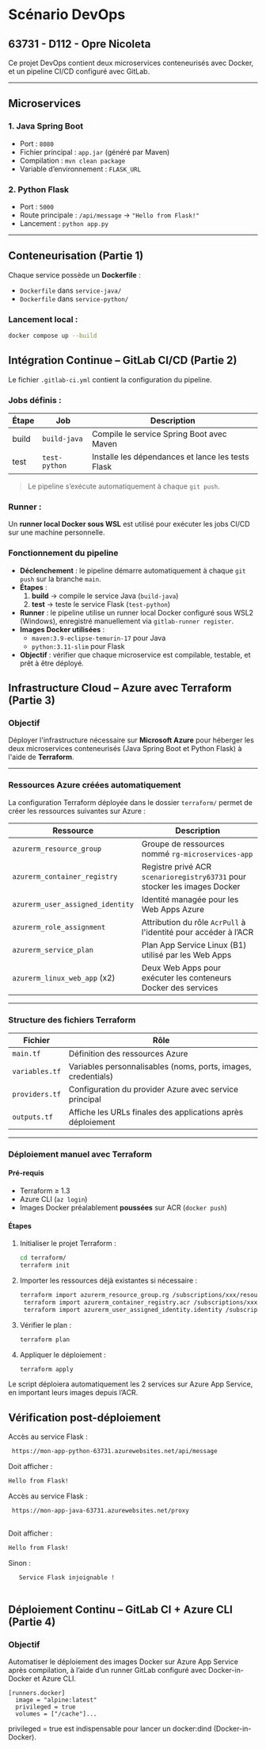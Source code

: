# Scénario DevOps
63731 - D112 - Opre Nicoleta
---

Ce projet DevOps contient deux microservices conteneurisés avec Docker, et un pipeline CI/CD configuré avec GitLab.

---
## Microservices

### 1. Java Spring Boot
- Port : `8080`
- Fichier principal : `app.jar` (généré par Maven)
- Compilation : `mvn clean package`
- Variable d’environnement : `FLASK_URL`

### 2. Python Flask
- Port : `5000`
- Route principale : `/api/message` → `"Hello from Flask!"`
- Lancement : `python app.py`


---
## Conteneurisation (Partie 1)

Chaque service possède un **Dockerfile** :
- `Dockerfile` dans `service-java/`
- `Dockerfile` dans `service-python/`

### Lancement local :
```bash
docker compose up --build
```
## Intégration Continue – GitLab CI/CD (Partie 2)

Le fichier `.gitlab-ci.yml` contient la configuration du pipeline.

### Jobs définis :
| Étape   | Job           | Description                                       |
|---------|---------------|-------------------------------------------------- |
| build   | `build-java`  | Compile le service Spring Boot avec Maven         |
| test    | `test-python` | Installe les dépendances et lance les tests Flask |

> Le pipeline s’exécute automatiquement à chaque `git push`.

### Runner :
Un **runner local Docker sous WSL** est utilisé pour exécuter les jobs CI/CD sur une machine personnelle.


### Fonctionnement du pipeline

- **Déclenchement** : le pipeline démarre automatiquement à chaque `git push` sur la branche `main`.
- **Étapes** :
  1. **build** → compile le service Java (`build-java`)
  2. **test** → teste le service Flask (`test-python`)
- **Runner** : le pipeline utilise un runner local Docker configuré sous WSL2 (Windows), enregistré manuellement via `gitlab-runner register`.
- **Images Docker utilisées** :
  - `maven:3.9-eclipse-temurin-17` pour Java
  - `python:3.11-slim` pour Flask
- **Objectif** : vérifier que chaque microservice est compilable, testable, et prêt à être déployé.


## Infrastructure Cloud – Azure avec Terraform (Partie 3)

### Objectif

Déployer l'infrastructure nécessaire sur **Microsoft Azure** pour héberger les deux microservices conteneurisés (Java Spring Boot et Python Flask) à l'aide de **Terraform**.

---

### Ressources Azure créées automatiquement

La configuration Terraform déployée dans le dossier `terraform/` permet de créer les ressources suivantes sur Azure :

| Ressource                          | Description                                                                 |
|-----------------------------------|-----------------------------------------------------------------------------|
| `azurerm_resource_group`          | Groupe de ressources nommé `rg-microservices-app`                          |
| `azurerm_container_registry`      | Registre privé ACR `scenarioregistry63731` pour stocker les images Docker |
| `azurerm_user_assigned_identity`  | Identité managée pour les Web Apps Azure                                   |
| `azurerm_role_assignment`         | Attribution du rôle `AcrPull` à l'identité pour accéder à l’ACR            |
| `azurerm_service_plan`            | Plan App Service Linux (B1) utilisé par les Web Apps                       |
| `azurerm_linux_web_app` (x2)      | Deux Web Apps pour exécuter les conteneurs Docker des services             |

---

### Structure des fichiers Terraform

| Fichier              | Rôle                                                                 |
|----------------------|----------------------------------------------------------------------|
| `main.tf`            | Définition des ressources Azure                                      |
| `variables.tf`       | Variables personnalisables (noms, ports, images, credentials)        |
| `providers.tf`       | Configuration du provider Azure avec service principal               |
| `outputs.tf`         | Affiche les URLs finales des applications après déploiement          |

---

### Déploiement manuel avec Terraform

#### Pré-requis

- Terraform ≥ 1.3
- Azure CLI (`az login`)
- Images Docker préalablement **poussées** sur ACR (`docker push`)

#### Étapes

1. Initialiser le projet Terraform :

   ```bash
   cd terraform/
   terraform init

2. Importer les ressources déjà existantes si nécessaire :

   ```bash
   terraform import azurerm_resource_group.rg /subscriptions/xxx/resourceGroups/rg-microservices-app
    terraform import azurerm_container_registry.acr /subscriptions/xxx/resourceGroups/rg-microservices-app/providers/Microsoft.ContainerRegistry/registries/scenarioregistry63731
    terraform import azurerm_user_assigned_identity.identity /subscriptions/xxx/resourceGroups/rg-microservices-app/providers/Microsoft.ManagedIdentity/userAssignedIdentities/container-app-identity

3. Vérifier le plan :

   ```bash
   terraform plan

4. Appliquer le déploiement :

   ```bash
   terraform apply

Le script déploiera automatiquement les 2 services sur Azure App Service, en important leurs images depuis l’ACR.

## Vérification post-déploiement
Accès au service Flask :

  ```bash
   https://mon-app-python-63731.azurewebsites.net/api/message 
  ```
   

Doit afficher :
  ```bash
  Hello from Flask!
```
Accès au service Flask :

  ```bash
   https://mon-app-java-63731.azurewebsites.net/proxy
    
  ```
   

Doit afficher :
  ```bash
  Hello from Flask!
```

Sinon :
```bash
   Service Flask injoignable !
    
  ```



## Déploiement Continu – GitLab CI + Azure CLI (Partie 4)
### Objectif
Automatiser le déploiement des images Docker sur Azure App Service après compilation, à l’aide d’un runner GitLab configuré avec Docker-in-Docker et Azure CLI.

```
[runners.docker]
  image = "alpine:latest"
  privileged = true
  volumes = ["/cache"]...
  ```

privileged = true est indispensable pour lancer un docker:dind (Docker-in-Docker).

